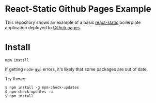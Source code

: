 # React-Static Github Pages Example

This repository shows an example of a basic [react-static](https://github.com/nozzle/react-static) boilerplate application deployed to [Github pages](https://pages.github.com/).

# Install

```
npm install
```

If getting `node-gyp` errors, it's likely that some packages are out of date.

Try these:
```
$ npm install -g npm-check-updates
$ npm-check-updates -u
$ npm install
```

